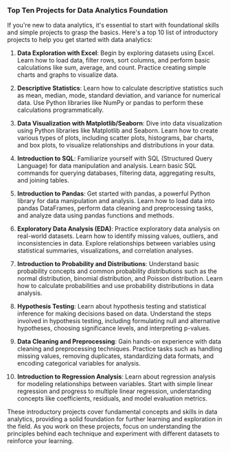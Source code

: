 ### Top Ten Projects for Data Analytics Foundation

If you're new to data analytics, it's essential to start with foundational skills and simple projects to grasp the basics. Here's a top 10 list of introductory projects to help you get started with data analytics:

1. **Data Exploration with Excel**: Begin by exploring datasets using Excel. Learn how to load data, filter rows, sort columns, and perform basic calculations like sum, average, and count. Practice creating simple charts and graphs to visualize data.

2. **Descriptive Statistics**: Learn how to calculate descriptive statistics such as mean, median, mode, standard deviation, and variance for numerical data. Use Python libraries like NumPy or pandas to perform these calculations programmatically.

3. **Data Visualization with Matplotlib/Seaborn**: Dive into data visualization using Python libraries like Matplotlib and Seaborn. Learn how to create various types of plots, including scatter plots, histograms, bar charts, and box plots, to visualize relationships and distributions in your data.

4. **Introduction to SQL**: Familiarize yourself with SQL (Structured Query Language) for data manipulation and analysis. Learn basic SQL commands for querying databases, filtering data, aggregating results, and joining tables.

5. **Introduction to Pandas**: Get started with pandas, a powerful Python library for data manipulation and analysis. Learn how to load data into pandas DataFrames, perform data cleaning and preprocessing tasks, and analyze data using pandas functions and methods.

6. **Exploratory Data Analysis (EDA)**: Practice exploratory data analysis on real-world datasets. Learn how to identify missing values, outliers, and inconsistencies in data. Explore relationships between variables using statistical summaries, visualizations, and correlation analyses.

7. **Introduction to Probability and Distributions**: Understand basic probability concepts and common probability distributions such as the normal distribution, binomial distribution, and Poisson distribution. Learn how to calculate probabilities and use probability distributions in data analysis.

8. **Hypothesis Testing**: Learn about hypothesis testing and statistical inference for making decisions based on data. Understand the steps involved in hypothesis testing, including formulating null and alternative hypotheses, choosing significance levels, and interpreting p-values.

9. **Data Cleaning and Preprocessing**: Gain hands-on experience with data cleaning and preprocessing techniques. Practice tasks such as handling missing values, removing duplicates, standardizing data formats, and encoding categorical variables for analysis.

10. **Introduction to Regression Analysis**: Learn about regression analysis for modeling relationships between variables. Start with simple linear regression and progress to multiple linear regression, understanding concepts like coefficients, residuals, and model evaluation metrics.

These introductory projects cover fundamental concepts and skills in data analytics, providing a solid foundation for further learning and exploration in the field. As you work on these projects, focus on understanding the principles behind each technique and experiment with different datasets to reinforce your learning.
